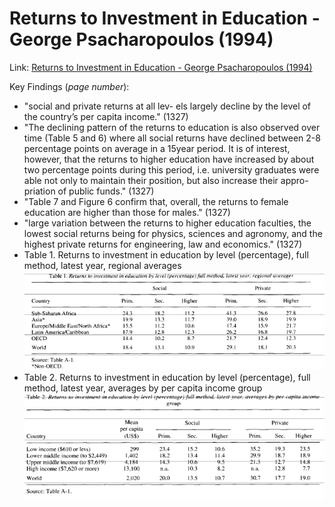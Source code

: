 Returns to Investment in Education - George Psacharopoulos (1994)
=====================

Link: [Returns to Investment in Education - George Psacharopoulos (1994)](http://www.sciencedirect.com/science/article/pii/0305750X94900078)

Key Findings (*page number*):

- "social and private returns at all lev- els largely decline by the level of the country’s per capita income." (1327)
- "The declining pattern of the returns to education is also observed over time (Table 5 and 6) where all social returns have declined between 2-8 percentage points on average in a 15year period. It is of interest, however, that the returns to higher education have increased by about two percentage points during this period, i.e. university graduates were able not only to maintain their position, but also increase their appro- priation of public funds." (1327)
- "Table 7 and Figure 6 confirm that, overall, the returns to female education are higher than those for males." (1327)
- "large variation between the returns to higher education faculties, the lowest social returns being for physics, sciences and agronomy, and the highest private returns for engineering, law and economics." (1327)
- Table 1. Returns to investment in education by level (percentage), full method, latest year, regional averages
![Table 1 Data](/images/psacharopoulos_1994/table_1.png)
- Table 2. Returns to investment in education by level (percentage), full method, latest year, averages by per capita income group
![Table 2 Data](/images/psacharopoulos_1994/table_2.png)